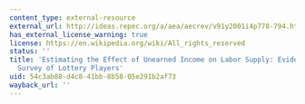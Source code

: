 ```yaml
---
content_type: external-resource
external_url: http://ideas.repec.org/a/aea/aecrev/v91y2001i4p778-794.html
has_external_license_warning: true
license: https://en.wikipedia.org/wiki/All_rights_reserved
status: ''
title: 'Estimating the Effect of Unearned Income on Labor Supply: Evidence from a
  Survey of Lottery Players'
uid: 54c3ab88-d4c8-41bb-8b58-05e291b2af73
wayback_url: ''
---
```

